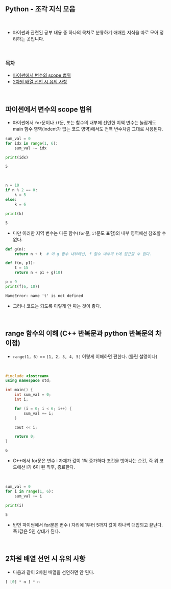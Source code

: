## Python - 조각 지식 모음

<br/>

* 파이썬과 관련된 공부 내용 중 하나의 목차로 분류하기 애매한 지식을 따로 모아 정리하는 곳입니다.

<br/>

### 목차

* <a href="https://github.com/SangYoonLee1231/TIL/blob/main/Python/python_piece_info.md#%ED%8C%8C%EC%9D%B4%EC%8D%AC%EC%97%90%EC%84%9C-%EB%B3%80%EC%88%98%EC%9D%98-scope-%EB%B2%94%EC%9C%84">파이썬에서 변수의 scope 범위</a>
* <a href="https://github.com/SangYoonLee1231/TIL/blob/main/Python/python_piece_info.md#2%EC%B0%A8%EC%9B%90-%EB%B0%B0%EC%97%B4-%EC%84%A0%EC%96%B8-%EC%8B%9C-%EC%9C%A0%EC%9D%98-%EC%82%AC%ED%95%AD">2차원 배열 선언 시 유의 사항</a>

<br/>

## 파이썬에서 변수의 scope 범위

* 파이썬에서 <code>for</code>문이나 <code>if</code>문, 또는 함수의 내부에 선언한 지역 변수는 놀랍개도 main 함수 영역(indent가 없는 코드 영역)에서도 전역 변수처럼 그대로 사용된다.


```python
sum_val = 0
for idx in range(1, 6):
    sum_val += idx

print(idx)
```
```
5
```

<br/>

```python
n = 10
if n % 2 == 0:
    k = 5
else:
    k = 6

print(k)
```
```
5
```

* 다만 이러한 지역 변수는 다른 함수(<code>for</code>문, <code>if</code>문도 표함)의 내부 영역에선 참조할 수 없다.

```python
def g(n):
    return n + t  # 이 g 함수 내부에선, f 함수 내부의 t에 접근할 수 없다.

def f(n, p1):
    t = 15
    return n + p1 + g(10)

p = 9
print(f(6, 10))
```
```
NameError: name 't' is not defined
```

* 그러나 코드는 되도록 이렇게 안 짜는 것이 좋다.

<br/>

## range 함수의 이해 (C++ 반복문과 python 반복문의 차이점)

* <code>range(1, 6)</code> == <code>[1, 2, 3, 4, 5]</code> 이렇게 이해하면 편한다. (틀린 설명이나)

<br/>

```c++
#include <iostream>
using namespace std;

int main() {
    int sum_val = 0;
    int i;

    for (i = 0; i < 6; i++) {
        sum_val += i;
    }

    cout << i;

    return 0;
}
```
```
6
```

* C++에서 for문은 변수 i 자체가 값이 1씩 증가하다 조건을 벗어나는 순간, 즉 위 코드에선 i가 6이 된 직후, 종료한다.

<br/>

```python
sum_val = 0
for i in range(1, 6):
    sum_val += i

print(i)
```
```
5
```

* 반면 파이썬에서 for문은 변수 i 자리에 1부터 5까지 값이 하나씩 대입되고 끝난다. 즉 i값은 5인 상태가 된다.

<br/>

## 2차원 배열 선언 시 유의 사항

* 다음과 같이 2차원 배열을 선언하면 안 된다.

```python
[ [0] * n ] * n
```